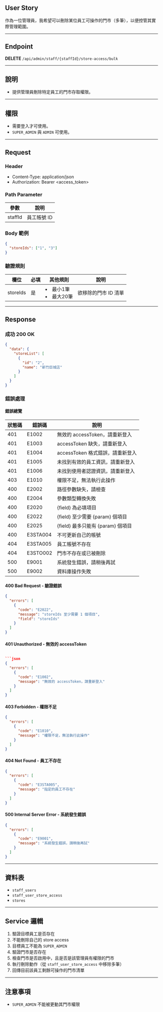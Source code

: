 ## User Story

作為一位管理員，我希望可以刪除某位員工可操作的門市（多筆），以便控管其實際管理範圍。

---

## Endpoint

**DELETE** `/api/admin/staff/{staffId}/store-access/bulk`

---

## 說明

- 提供管理員刪除特定員工的門市存取權限。

---

## 權限

- 需要登入才可使用。
- `SUPER_ADMIN` 與 `ADMIN` 可使用。

---

## Request

### Header

- Content-Type: application/json
- Authorization: Bearer <access_token>

### Path Parameter

| 參數    | 說明        |
| ------- | ----------- |
| staffId | 員工帳號 ID |

### Body 範例

```json
{
  "storeIds": ["1", "3"]
}
```

### 驗證規則

| 欄位     | 必填 | 其他規則                | 說明                 |
| -------- | ---- | ----------------------- | -------------------- |
| storeIds | 是   | <li>最小1筆<li>最大20筆 | 欲移除的門市 ID 清單 |

---

## Response

### 成功 200 OK

```json
{
  "data": {
    "storeList": [
      {
        "id": "2",
        "name": "新竹巨城店"
      }
    ]
  }
}
```

### 錯誤處理

#### 錯誤總覽

| 狀態碼 | 錯誤碼   | 說明                              |
| ------ | -------- | --------------------------------- |
| 401    | E1002    | 無效的 accessToken，請重新登入    |
| 401    | E1003    | accessToken 缺失，請重新登入      |
| 401    | E1004    | accessToken 格式錯誤，請重新登入  |
| 401    | E1005    | 未找到有效的員工資訊，請重新登入  |
| 401    | E1006    | 未找到使用者認證資訊，請重新登入  |
| 403    | E1010    | 權限不足，無法執行此操作          |
| 400    | E2002    | 路徑參數缺失，請檢查              |
| 400    | E2004    | 參數類型轉換失敗                  |
| 400    | E2020    | {field} 為必填項目                |
| 400    | E2022    | {field} 至少需要 {param} 個項目   |
| 400    | E2025    | {field} 最多只能有 {param} 個項目 |
| 400    | E3STA004 | 不可更新自己的帳號                |
| 404    | E3STA005 | 員工帳號不存在                    |
| 404    | E3STO002 | 門市不存在或已被刪除              |
| 500    | E9001    | 系統發生錯誤，請稍後再試          |
| 500    | E9002    | 資料庫操作失敗                    |

#### 400 Bad Request - 驗證錯誤

```json
{
  "errors": [
    {
      "code": "E2022",
      "message": "storeIds 至少需要 1 個項目",
      "field": "storeIds"
    }
  ]
}
```

#### 401 Unauthorized - 無效的 accessToken

```json

```json
{
  "errors": [
    {
      "code": "E1002",
      "message": "無效的 accessToken，請重新登入"
    }
  ]
}
```

#### 403 Forbidden - 權限不足

```json
{
  "errors": [
    {
      "code": "E1010",
      "message": "權限不足，無法執行此操作"
    }
  ]
}
```

#### 404 Not Found - 員工不存在

```json
{
  "errors": [
    {
      "code": "E3STA005",
      "message": "指定的員工不存在"
    }
  ]
}
```

#### 500 Internal Server Error - 系統發生錯誤

```json
{
  "errors": [
    {
      "code": "E9001",
      "message": "系統發生錯誤，請稍後再試"
    }
  ]
}
```

---

## 資料表

- `staff_users`
- `staff_user_store_access`
- `stores`

---

## Service 邏輯

1. 驗證目標員工是否存在
2. 不能刪除自己的 store access
3. 目標員工不能為 `SUPER_ADMIN`
4. 驗證門市是否存在
5. 檢查門市是否啟用中，且是否是該管理員有權限的門市
6. 執行刪除動作（從 `staff_user_store_access` 中移除多筆）
7. 回傳目前該員工剩餘可操作的門市清單

---

## 注意事項

- `SUPER_ADMIN` 不能被更動其門市權限
